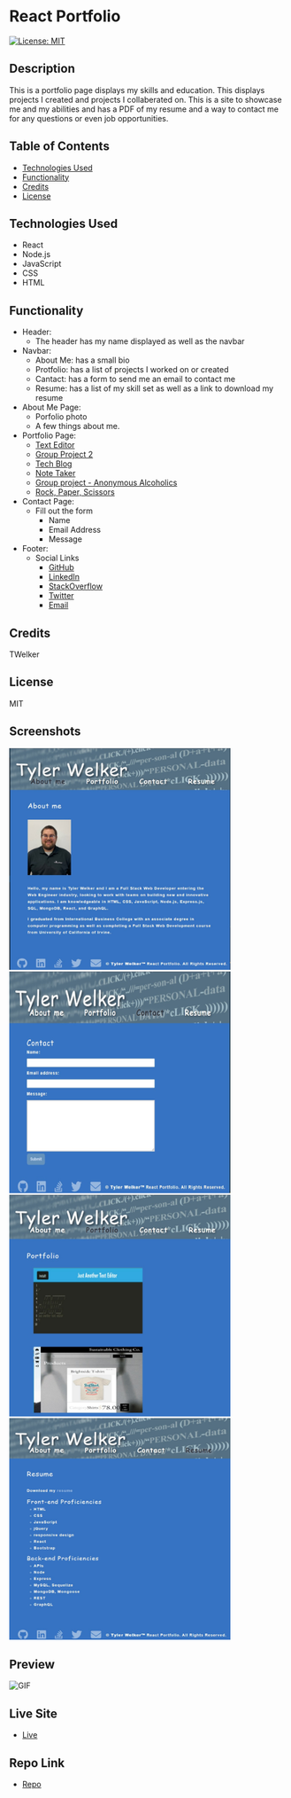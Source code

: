 
# React Portfolio
[![License: MIT](https://img.shields.io/badge/License-MIT-yellow.svg)](https://opensource.org/licenses/MIT)
## Description
This is a portfolio page displays my skills and education. This displays projects I created and projects I collaberated on. This is a site to showcase me and my abilities and has a PDF of my resume and a way to contact me for any questions or even job opportunities.
## Table of Contents
- [Technologies Used](#technologies-used)
- [Functionality](#functionality)
- [Credits](#credits)
- [License](#license)
## Technologies Used
- React
- Node.js
- JavaScript
- CSS
- HTML
## Functionality
- Header:
    - The header has my name displayed as well as the navbar
- Navbar:
    - About Me: has a small bio
    - Protfolio: has a list of projects I worked on or created
    - Cantact: has a form to send me an email to contact me
    - Resume: has a list of my skill set as well as a link to download my resume
- About Me Page:
    - Porfolio photo
    - A few things about me.
- Portfolio Page:
    - [Text Editor](https://github.com/TWelk/TextEditor)
    - [Group Project 2](https://github.com/microjess/project2)
    - [Tech Blog](https://github.com/TWelk/TechBlog)
    - [Note Taker](https://github.com/TWelk/NoteTaker)
    - [Group project - Anonymous Alcoholics](https://github.com/grdnd/group-project)
    - [Rock, Paper, Scissors](https://github.com/TWelk/rpsproject)
- Contact Page:
    - Fill out the form
        - Name
        - Email Address
        - Message
- Footer:
    - Social Links
        - [GitHub](https://github.com/TWelk)
        - [LinkedIn](https://www.linkedin.com/in/tylerwelker297/)
        - [StackOverflow](https://stackoverflow.com/users/14720298/twelk)
        - [Twitter](https://twitter.com/TylerWelker11)
        - [Email](mailto:twelker08@gmail.com)
## Credits
TWelker
## License
MIT
## Screenshots
<img src="./src/assets/screenshots/AboutMe.jpg" alt="About Me Page" style="height: 400px; width:400px;"/><img src="./src/assets/screenshots/Contact.jpg" alt="Contact Page" style="height: 400px; width:400px;"/>  
<img src="./src/assets/screenshots/Portfolio.jpg" alt="Portgolio Page" style="height: 400px; width:400px;"/><img src="./src/assets/screenshots/Resume.jpg" alt="Contact Page" style="height: 400px; width:400px;"/>

## Preview
![GIF](./src/assets/Portfolio.gif)
## Live Site
* [Live](https://twelk.github.io/reactportforlio/)
## Repo Link
* [Repo](https://twelk.github.io/reactportforlio/)
